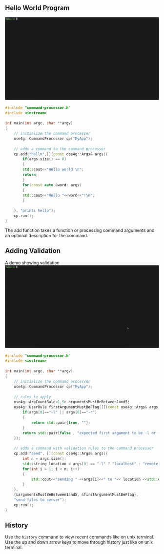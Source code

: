 ## Hello World Program
![DEMO](command-processor.gif)

```cpp
#include "command-processor.h"
#include <iostream>

int main(int argc, char **argv)
{
    // initialize the command processor
    ose4g::CommandProcessor cp("MyApp");
    
    // adds a command to the command processor
    cp.add("hello",[](const ose4g::Args& args){
        if(args.size() == 0)
        {
        std::cout<<"Hello world!\n";
        return;
        }
        for(const auto &word: args)
        {
        std::cout<<"Hello "<<word<<"!\n";
        }
        
    }, "prints hello");
    cp.run();
}
```



The add function takes a function or processing command arguments and an optional description for the command.

## Adding Validation
A demo showing validation   
![DEMO](validation.gif) 

```cpp
#include "command-processor.h"
#include <iostream>

int main(int argc, char **argv)
{
    // initialize the command processor
    ose4g::CommandProcessor cp("MyApp");

    // rules to apply
    ose4g::ArgCountRule<1,5> argumentsMustBeBetween1and5;
    ose4g::UserRule firstArgumentMustBeFlag([](const ose4g::Args& args){
        if(args[0]=="-l" || args[0]=="-r")
        {
            return std::pair{true, ""};
        }
        return std::pair{false , "expected first argument to be -l or -r"};
    });

    // adds a command with validation rules to the command processor
    cp.add("send", [](const ose4g::Args& args){
        int n = args.size();
        std::string location = args[0] == "-l" ? "localhost" : "remote host";
        for(int i = 1; i < n; i++)
        {
            std::cout<<"sending " <<args[i]<<" to "<< location <<std::endl;
        }
    }, 
    {&argumentsMustBeBetween1and5, &firstArgumentMustBeFlag}, 
    "send files to server");
    cp.run();
}
```

## History
Use the `history` command to view recent commands like on unix terminal.
Use the up and down arrow keys to move through history just like on unix terminal.
